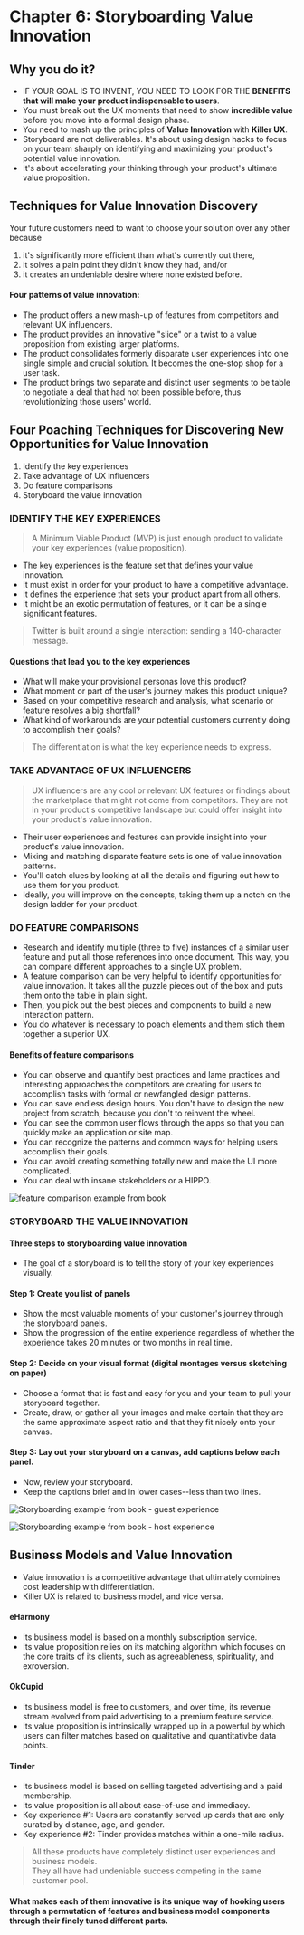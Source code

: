 # Chapter 6: Storyboarding Value Innovation

## Why you do it?

* IF YOUR GOAL IS TO INVENT, YOU NEED TO LOOK FOR THE **BENEFITS that will make your product indispensable to users**.
* You must break out the UX moments that need to show **incredible value** before you move into a formal design phase.
* You need to mash up the principles of **Value Innovation** with **Killer UX**.
* Storyboard are not deliverables. It's about using design hacks to focus on your team sharply on identifying and maximizing your product's potential value innovation.
* It's about accelerating your thinking through your product's ultimate value proposition.

## Techniques for Value Innovation Discovery

Your future customers need to want to choose your solution over any other because

1. it's significantly more efficient than what's currently out there,
2. it solves a pain point they didn't know they had, and/or
3. it creates an undeniable desire where none existed before.

#### Four patterns of value innovation:

* The product offers a new mash-up of features from competitors and relevant UX influencers.
* The product provides an innovative "slice" or a twist to a value proposition from existing larger platforms.
* The product consolidates formerly disparate user experiences into one single simple and crucial solution. It becomes the one-stop shop for a user task.
* The product brings two separate and distinct user segments to be table to negotiate a deal that had not been possible before, thus revolutionizing those users' world.

## Four Poaching Techniques for Discovering New Opportunities for Value Innovation

1. Identify the key experiences
2. Take advantage of UX influencers
3. Do feature comparisons
4. Storyboard the value innovation

### IDENTIFY THE KEY EXPERIENCES

> A Minimum Viable Product \(MVP\) is just enough product to validate your key experiences \(value proposition\).

* The key experiences is the feature set that defines your value innovation.
* It must exist in order for your product to have a competitive advantage.
* It defines the experience that sets your product apart from all others.
* It might be an exotic permutation of features, or it can be a single significant features.

> Twitter is built around a single interaction: sending a 140-character message.

#### Questions that lead you to the key experiences

* What will make your provisional personas love this product?
* What moment or part of the user's journey makes this product unique?
* Based on your competitive research and analysis, what scenario or feature resolves a big shortfall?
* What kind of workarounds are your potential customers currently doing to accomplish their goals?

> The differentiation is what the key experience needs to express.

### TAKE ADVANTAGE OF UX INFLUENCERS

> UX influencers are any cool or relevant UX features or findings about the marketplace that might not come from competitors. They are not in your product's competitive landscape but could offer insight into your product's value innovation.

* Their user experiences and features can provide insight into your product's value innovation.
* Mixing and matching disparate feature sets is one of value innovation patterns.
* You'll catch clues by looking at all the details and figuring out how to use them for you product.
* Ideally, you will improve on the concepts, taking them up a notch on the design ladder for your product.

### DO FEATURE COMPARISONS

* Research and identify multiple \(three to five\) instances of a similar user feature and put all those references into once document. This way, you can compare different approaches to a single UX problem.
* A feature comparison can be very helpful to identify opportunities for value innovation. It takes all the puzzle pieces out of the box and puts them onto the table in plain sight.
* Then, you pick out the best pieces and components to build a new interaction pattern.
* You do whatever is necessary to poach elements and them stich them together a superior UX.

#### Benefits of feature comparisons

* You can observe and quantify best practices and lame practices and interesting approaches the competitors are creating for users to accomplish tasks with formal or newfangled design patterns.
* You can save endless design hours. You don't have to design the new project from scratch, because you don't to reinvent the wheel.
* You can see the common user flows through the apps so that you can quickly make an application or site map.
* You can recognize the patterns and common ways for helping users accomplish their goals.
* You can avoid creating something totally new and make the UI more complicated.
* You can deal with insane stakeholders or a HIPPO.

![feature comparison example from book](.gitbook/assets/image%20%2812%29.png)

### STORYBOARD THE VALUE INNOVATION

#### Three steps to storyboarding value innovation

* The goal of a storyboard is to tell the story of your key experiences visually.

#### Step 1: Create you list of panels

* Show the most valuable moments of your customer's journey through the storyboard panels.
* Show the progression of the entire experience regardless of whether the experience takes 20 minutes or two months in real time.

####  Step 2: Decide on your visual format \(digital montages versus sketching on paper\)

* Choose a format that is fast and easy for you and your team to pull your storyboard together.
* Create, draw, or gather all your images and make certain that they are the same approximate aspect ratio and that they fit nicely onto your canvas.

#### Step 3: Lay out your storyboard on a canvas, add captions below each panel.

* Now, review your storyboard.
* Keep the captions brief and in lower cases--less than two lines.

![Storyboarding example from book - guest experience](.gitbook/assets/image%20%288%29.png)

![Storyboarding example from book - host experience](.gitbook/assets/image%20%287%29.png)

## Business Models and Value Innovation

* Value innovation is a competitive advantage that ultimately combines cost leadership with differentiation.
* Killer UX is related to business model, and vice versa.

#### eHarmony

* Its business model is based on a monthly subscription service.
* Its value proposition relies on its matching algorithm which focuses on the core traits of its clients, such as agreeableness, spirituality, and exroversion.

#### OkCupid

* Its business model is free to customers, and over time, its revenue stream evolved from paid advertising to a premium feature service.
* Its value proposition is intrinsically wrapped up in a powerful by which users can filter matches based on qualitative and quantitativbe data points.

#### Tinder

* Its business model is based on selling targeted advertising and a paid membership.
* Its value proposition is all about ease-of-use and immediacy.
* Key experience \#1: Users are constantly served up cards that are only curated by distance, age, and gender.
* Key experience \#2: Tinder provides matches within a one-mile radius.

> All these products have completely distinct user experiences and business models.  
> They all have had undeniable success competing in the same customer pool.

#### What makes each of them innovative is its unique way of hooking users through a permutation of features and business model components through their finely tuned different parts.

